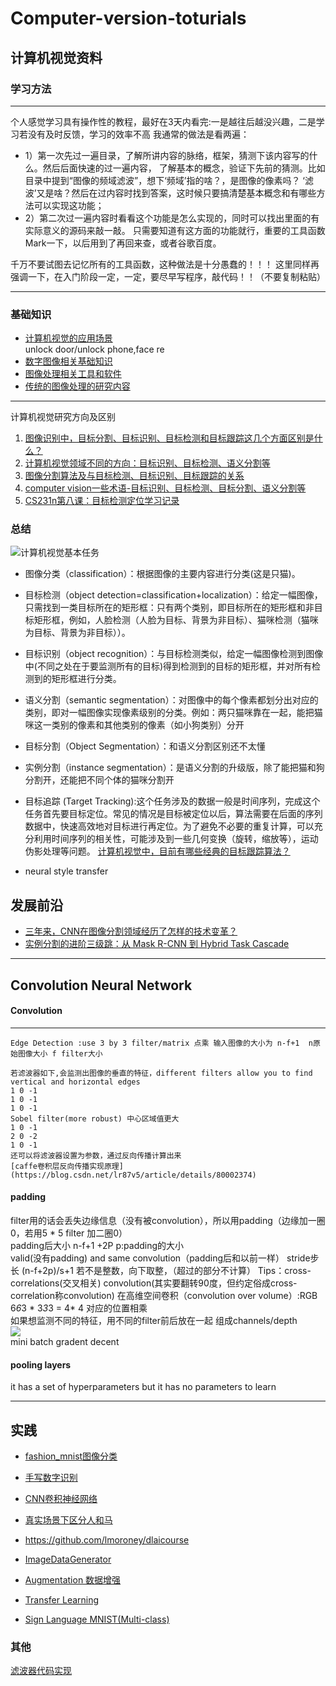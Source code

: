 # Computer-version-toturials
## 计算机视觉资料
### 学习方法
***
个人感觉学习具有操作性的教程，最好在3天内看完:一是越往后越没兴趣，二是学习若没有及时反馈，学习的效率不高
我通常的做法是看两遍：
 * 1）第一次先过一遍目录，了解所讲内容的脉络，框架，猜测下该内容写的什么。然后后面快速的过一遍内容，
  了解基本的概念，验证下先前的猜测。比如目录中提到“图像的频域滤波”，想下‘频域’指的啥？，是图像的像素吗？
  ‘滤波’又是啥？然后在过内容时找到答案，这时候只要搞清楚基本概念和有哪些方法可以实现这功能；
 * 2）第二次过一遍内容时看看这个功能是怎么实现的，同时可以找出里面的有实际意义的源码来敲一敲。
  只需要知道有这方面的功能就行，重要的工具函数Mark一下，以后用到了再回来查，或者谷歌百度。
  
千万不要试图去记忆所有的工具函数，这种做法是十分愚蠢的！！！
 这里同样再强调一下，在入门阶段一定，一定，要尽早写程序，敲代码！！（不要复制粘贴）
***
### 基础知识
* [计算机视觉的应用场景](https://github.com/lukkyy/Computer-version-toturials/blob/master/toturials/%E5%BA%94%E7%94%A8%E5%9C%BA%E6%99%AF.md)  
unlock door/unlock phone,face re
* [数字图像相关基础知识](https://github.com/lukkyy/Computer-version-toturials/blob/master/toturials/%E6%95%B0%E5%AD%97%E5%9B%BE%E5%83%8F%E5%9F%BA%E7%A1%80.md)
* [图像处理相关工具和软件](https://github.com/lukkyy/Computer-version-toturials/blob/master/toturials/%E5%9B%BE%E5%83%8F%E5%A4%84%E7%90%86%E5%B7%A5%E5%85%B7.md)
* [传统的图像处理的研究内容](https://github.com/lukkyy/Computer-version-toturials/blob/master/toturials/%E4%BC%A0%E7%BB%9F%E5%9B%BE%E5%83%8F%E5%A4%84%E7%90%86%E5%86%85%E5%AE%B9.md)

***
计算机视觉研究方向及区别
 1) [图像识别中，目标分割、目标识别、目标检测和目标跟踪这几个方面区别是什么？](https://www.zhihu.com/question/36500536/answer/281943900)
 2) [计算机视觉领域不同的方向：目标识别、目标检测、语义分割等](https://blog.csdn.net/u011574296/article/details/78933427)
 3) [图像分割算法及与目标检测、目标识别、目标跟踪的关系](https://blog.csdn.net/piaoxuezhong/article/details/78985024)
 4) [computer vision一些术语-目标识别、目标检测、目标分割、语义分割等](https://blog.csdn.net/tina_ttl/article/details/51915618)
 5) [CS231n第八课：目标检测定位学习记录](https://blog.csdn.net/u014696921/article/details/53791616) 
 ###  总结
 ![计算机视觉基本任务](https://github.com/lukkyy/Computer-version-toturials/blob/master/img/%E5%9F%BA%E7%A1%80%E7%9F%A5%E8%AF%86/computer_version_task.jpg)

* 图像分类（classification）：根据图像的主要内容进行分类(这是只猫)。

* 目标检测（object detection=classification+localization）：给定一幅图像，只需找到一类目标所在的矩形框：只有两个类别，即目标所在的矩形框和非目标矩形框，例如，人脸检测（人脸为目标、背景为非目标）、猫咪检测（猫咪为目标、背景为非目标））。
* 目标识别（object recognition）：与目标检测类似，给定一幅图像检测到图像中(不同之处在于要监测所有的目标)得到检测到的目标的矩形框，并对所有检测到的矩形框进行分类。


* 语义分割（semantic segmentation）：对图像中的每个像素都划分出对应的类别，即对一幅图像实现像素级别的分类。例如：两只猫咪靠在一起，能把猫咪这一类别的像素和其他类别的像素（如小狗类别）分开
* 目标分割（Object Segmentation）：和语义分割区别还不太懂
* 实例分割（instance segmentation）：是语义分割的升级版，除了能把猫和狗分割开，还能把不同个体的猫咪分割开
* 目标追踪 (Target Tracking):这个任务涉及的数据一般是时间序列，完成这个任务首先要目标定位。常见的情况是目标被定位以后，算法需要在后面的序列数据中，快速高效地对目标进行再定位。为了避免不必要的重复计算，可以充分利用时间序列的相关性，可能涉及到一些几何变换（旋转，缩放等），运动伪影处理等问题。
[计算机视觉中，目前有哪些经典的目标跟踪算法？](https://www.zhihu.com/question/26493945)

* neural style transfer
## 发展前沿
* [三年来，CNN在图像分割领域经历了怎样的技术变革？](https://www.leiphone.com/news/201704/GEJU2kNeqGDpizN2.html)
* [实例分割的进阶三级跳：从 Mask R-CNN 到 Hybrid Task Cascade](https://www.leiphone.com/news/201903/CctvkMTejB1Fvgxp.html)
***

## Convolution Neural Network
#### Convolution
***
```
Edge Detection :use 3 by 3 filter/matrix 点乘 输入图像的大小为 n-f+1  n原始图像大小 f filter大小  

若滤波器如下,会监测出图像的垂直的特征，different filters allow you to find vertical and horizontal edges  
1 0 -1  
1 0 -1  
1 0 -1  
Sobel filter(more robust) 中心区域值更大 
1 0 -1  
2 0 -2  
1 0 -1 
还可以将滤波器设置为参数，通过反向传播计算出来
[caffe卷积层反向传播实现原理](https://blog.csdn.net/lr87v5/article/details/80002374)
```
#### padding  
filter用的话会丢失边缘信息（没有被convolution），所以用padding（边缘加一圈0，若用5 * 5 filter 加二圈0）  
padding后大小 n-f+1 +2P p:padding的大小  
valid(没有padding) and same convolution（padding后和以前一样）
stride步长 (n-f+2p)/s+1 若不是整数，向下取整，（超过的部分不计算）
Tips：cross-correlations(交叉相关) convolution(其实要翻转90度，但约定俗成cross-correlation称convolution) 
在高维空间卷积（convolution over volume）:RGB 6*6*3  * 3*3*3 = 4* 4 
对应的位置相乘  
如果想监测不同的特征，用不同的filter前后放在一起 组成channels/depth  
![](https://github.com/lukkyy/Computer-version-toturials/blob/master/img/%E5%9F%BA%E7%A1%80%E7%9F%A5%E8%AF%86/convolution_layer.png)  
mini batch gradent decent  
#### pooling layers  
it has a set of hyperparameters but it has no parameters to learn
***  
## 实践
* [fashion_mnist图像分类](https://github.com/lukkyy/Computer-version-toturials/blob/master/example/fashion_mnist.py)
* [手写数字识别](https://github.com/lukkyy/Computer-version-toturials/blob/master/example/mnist.py)
* [CNN卷积神经网络](https://github.com/lukkyy/Computer-version-toturials/blob/master/example/Convolution.py)
* [真实场景下区分人和马](https://github.com/lukkyy/Computer-version-toturials/blob/master/example/binary.py)
* https://github.com/lmoroney/dlaicourse

* [ImageDataGenerator](https://github.com/lukkyy/Computer-version-toturials/blob/master/example/dogs_or_cats.py)
* [Augmentation 数据增强](https://github.com/lukkyy/Computer-version-toturials/blob/master/example/Augmentation.py)
* [Transfer Learning](https://github.com/lukkyy/Computer-version-toturials/blob/master/example/Transfer_Learning.md)
* [Sign Language MNIST(Multi-class)](https://github.com/lukkyy/TensorFlow_example/blob/master/kaggle/Multi-class_Classifier.py)
### 其他
[滤波器代码实现](https://lodev.org/cgtutor/filtering.html)
